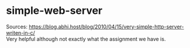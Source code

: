 # simple-web-server


Sources:
https://blog.abhi.host/blog/2010/04/15/very-simple-http-server-writen-in-c/  
Very helpful although not exactly what the assignment we have is.

